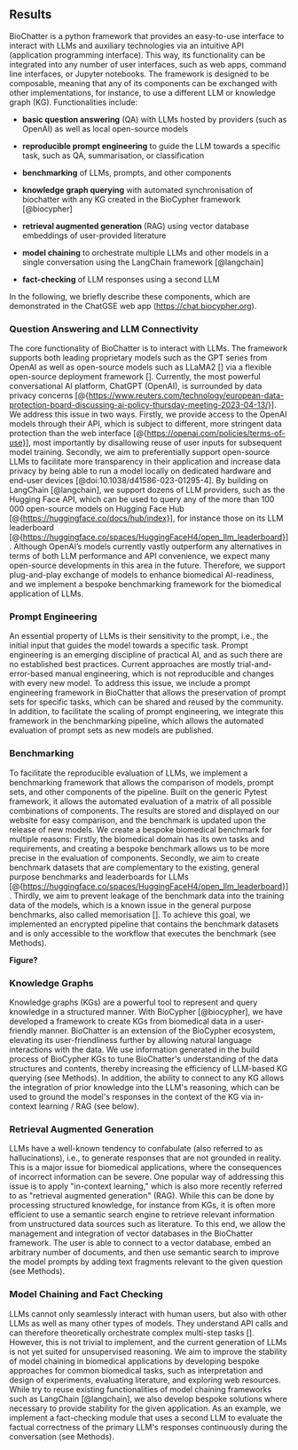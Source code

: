 ## Results

BioChatter is a python framework that provides an easy-to-use interface to interact with LLMs and auxiliary technologies via an intuitive API (application programming interface).
This way, its functionality can be integrated into any number of user interfaces, such as web apps, command line interfaces, or Jupyter notebooks.
The framework is designed to be composable, meaning that any of its components can be exchanged with other implementations, for instance, to use a different LLM or knowledge graph (KG).
Functionalities include:

- **basic question answering** (QA) with LLMs hosted by providers (such as OpenAI) as well as local open-source models

- **reproducible prompt engineering** to guide the LLM towards a specific task, such as QA, summarisation, or classification

- **benchmarking** of LLMs, prompts, and other components

- **knowledge graph querying** with automated synchronisation of biochatter with any KG created in the BioCypher framework [@biocypher]

- **retrieval augmented generation** (RAG) using vector database embeddings of user-provided literature

- **model chaining** to orchestrate multiple LLMs and other models in a single conversation using the LangChain framework [@langchain]

- **fact-checking** of LLM responses using a second LLM

In the following, we briefly describe these components, which are demonstrated in the ChatGSE web app (https://chat.biocypher.org).

### Question Answering and LLM Connectivity

The core functionality of BioChatter is to interact with LLMs.
The framework supports both leading proprietary models such as the GPT series from OpenAI as well as open-source models such as LLaMA2 [] via a flexible open-source deployment framework [].
Currently, the most powerful conversational AI platform, ChatGPT (OpenAI), is surrounded by data privacy concerns [@{https://www.reuters.com/technology/european-data-protection-board-discussing-ai-policy-thursday-meeting-2023-04-13/}].
We address this issue in two ways.
Firstly, we provide access to the OpenAI models through their API, which is subject to different, more stringent data protection than the web interface [@{https://openai.com/policies/terms-of-use}], most importantly by disallowing reuse of user inputs for subsequent model training.
Secondly, we aim to preferentially support open-source LLMs to facilitate more transparency in their application and increase data privacy by being able to run a model locally on dedicated hardware and end-user devices [@doi:10.1038/d41586-023-01295-4].
By building on LangChain [@langchain], we support dozens of LLM providers, such as the Hugging Face API, which can be used to query any of the more than 100 000 open-source models on Hugging Face Hub [@{https://huggingface.co/docs/hub/index}], for instance those on its LLM leaderboard [@{https://huggingface.co/spaces/HuggingFaceH4/open_llm_leaderboard}].
Although OpenAI’s models currently vastly outperform any alternatives in terms of both LLM performance and API convenience, we expect many open-source developments in this area in the future.
Therefore, we support plug-and-play exchange of models to enhance biomedical AI-readiness, and we implement a bespoke benchmarking framework for the biomedical application of LLMs.

### Prompt Engineering

An essential property of LLMs is their sensitivity to the prompt, i.e., the initial input that guides the model towards a specific task.
Prompt engineering is an emerging discipline of practical AI, and as such there are no established best practices.
Current approaches are mostly trial-and-error-based manual engineering, which is not reproducible and changes with every new model.
To address this issue, we include a prompt engineering framework in BioChatter that allows the preservation of prompt sets for specific tasks, which can be shared and reused by the community.
In addition, to facilitate the scaling of prompt engineering, we integrate this framework in the benchmarking pipeline, which allows the automated evaluation of prompt sets as new models are published.

### Benchmarking

To facilitate the reproducible evaluation of LLMs, we implement a benchmarking framework that allows the comparison of models, prompt sets, and other components of the pipeline.
Built on the generic Pytest framework, it allows the automated evaluation of a matrix of all possible combinations of components.
The results are stored and displayed on our website for easy comparison, and the benchmark is updated upon the release of new models.
We create a bespoke biomedical benchmark for multiple reasons: 
Firstly, the biomedical domain has its own tasks and requirements, and creating a bespoke benchmark allows us to be more precise in the evaluation of components.
Secondly, we aim to create benchmark datasets that are complementary to the existing, general purpose benchmarks and leaderboards for LLMs [@{https://huggingface.co/spaces/HuggingFaceH4/open_llm_leaderboard}].
Thirdly, we aim to prevent leakage of the benchmark data into the training data of the models, which is a known issue in the general purpose benchmarks, also called memorisation [].
To achieve this goal, we implemented an encrypted pipeline that contains the benchmark datasets and is only accessible to the workflow that executes the benchmark (see Methods).

**Figure?**

### Knowledge Graphs

Knowledge graphs (KGs) are a powerful tool to represent and query knowledge in a structured manner.
With BioCypher [@biocypher], we have developed a framework to create KGs from biomedical data in a user-friendly manner.
BioChatter is an extension of the BioCypher ecosystem, elevating its user-friendliness further by allowing natural language interactions with the data.
We use information generated in the build process of BioCypher KGs to tune BioChatter's understanding of the data structures and contents, thereby increasing the efficiency of LLM-based KG querying (see Methods).
In addition, the ability to connect to any KG allows the integration of prior knowledge into the LLM's reasoning, which can be used to ground the model's responses in the context of the KG via in-context learning / RAG (see below).

### Retrieval Augmented Generation

LLMs have a well-known tendency to confabulate (also referred to as hallucinations), i.e., to generate responses that are not grounded in reality.
This is a major issue for biomedical applications, where the consequences of incorrect information can be severe.
One popular way of addressing this issue is to apply "in-context learning," which is also more recently referred to as "retrieval augmented generation" (RAG).
While this can be done by processing structured knowledge, for instance from KGs, it is often more efficient to use a semantic search engine to retrieve relevant information from unstructured data sources such as literature.
To this end, we allow the management and integration of vector databases in the BioChatter framework.
The user is able to connect to a vector database, embed an arbitrary number of documents, and then use semantic search to improve the model prompts by adding text fragments relevant to the given question (see Methods).

### Model Chaining and Fact Checking

LLMs cannot only seamlessly interact with human users, but also with other LLMs as well as many other types of models.
They understand API calls and can therefore theoretically orchestrate complex multi-step tasks [].
However, this is not trivial to implement, and the current generation of LLMs is not yet suited for unsupervised reasoning.
We aim to improve the stability of model chaining in biomedical applications by developing bespoke approaches for common biomedical tasks, such as interpretation and design of experiments, evaluating literature, and exploring web resources.
While try to reuse existing functionalities of model chaining frameworks such as LangChain [@langchain], we also develop bespoke solutions where necessary to provide stability for the given application.
As an example, we implement a fact-checking module that uses a second LLM to evaluate the factual correctness of the primary LLM's responses continuously during the conversation (see Methods).
